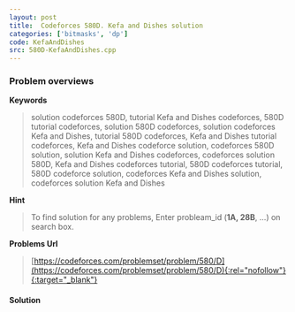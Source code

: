 ```yaml
---
layout: post
title:  Codeforces 580D. Kefa and Dishes solution
categories: ['bitmasks', 'dp']
code: KefaAndDishes
src: 580D-KefaAndDishes.cpp
---
```

### **Problem overviews**

**Keywords**
> solution codeforces 580D, tutorial Kefa and Dishes codeforces, 580D tutorial codeforces, solution 580D codeforces, solution codeforces Kefa and Dishes, tutorial 580D codeforces, Kefa and Dishes tutorial codeforces, Kefa and Dishes codeforce solution, codeforces 580D solution, solution Kefa and Dishes codeforces, codeforces solution 580D, Kefa and Dishes codeforces tutorial, 580D codeforces tutorial, 580D codeforce solution, codeforces Kefa and Dishes solution, codeforces solution Kefa and Dishes

**Hint**
> To find solution for any problems, Enter probleam_id (**1A, 28B**, ...) on search box. 

**Problems Url**
> [https://codeforces.com/problemset/problem/580/D](https://codeforces.com/problemset/problem/580/D){:rel="nofollow"}{:target="_blank"}

#### **Solution**



